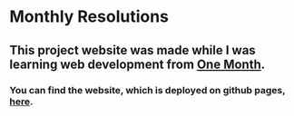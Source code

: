 # Monthly Resolutions
## This project website was made while I was learning web development from [One Month](https://onemonth.com/).
### You can find the website, which is deployed on github pages, [here](https://narendra404.github.io/MonthlyResolutions/).
